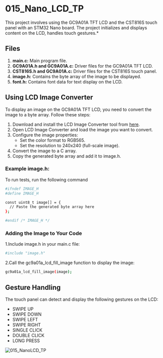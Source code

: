 
# 015_Nano_LCD_TP

This project involves using the GC9A01A TFT LCD and the CST816S touch panel with an STM32 Nano board. The project initializes and displays content on the LCD, handles touch gestures.*


## Files
1. **main.c:** Main program file.
2. **GC9A01A.h and GC9A01A.c:** Driver files for the GC9A01A TFT LCD.
3. **CST816S.h and GC9A01A.c:** Driver files for the CST816S touch panel.
4. **image.h:** Contains the byte array of the image to be displayed.
5. **font.h:** Contains font data for text display on the LCD.

## Using LCD Image Converter

To display an image on the GC9A01A TFT LCD, you need to convert the image to a byte array. Follow these steps:

1. Download and install the LCD Image Converter tool from [here](https://sourceforge.net/projects/lcd-image-converter/).
2. Open LCD Image Converter and load the image you want to convert.
3. Configure the image properties:
    - Set the color format to RGB565.
    - Set the resolution to 240x240 (full-scale image).
4. Convert the image to a C array.
5. Copy the generated byte array and add it to image.h.

### Example image.h:

To run tests, run the following command

```bash
#ifndef IMAGE_H
#define IMAGE_H

const uint8_t image[] = {
  // Paste the generated byte array here
};

#endif /* IMAGE_H */
```

### Adding the Image to Your Code
1.Include image.h in your main.c file:
```bash
#include "image.h"
```

2.Call the gc9a01a_lcd_fill_image function to display the image:
```bash
gc9a01a_lcd_fill_image(image);
```
## Gesture Handling
The touch panel can detect and display the following gestures on the LCD:

- SWIPE UP
- SWIPE DOWN
- SWIPE LEFT
- SWIPE RIGHT
- SINGLE CLICK
- DOUBLE CLICK
- LONG PRESS


![015_NanoLCD_TP](015_NanoLCD_TP.gif)